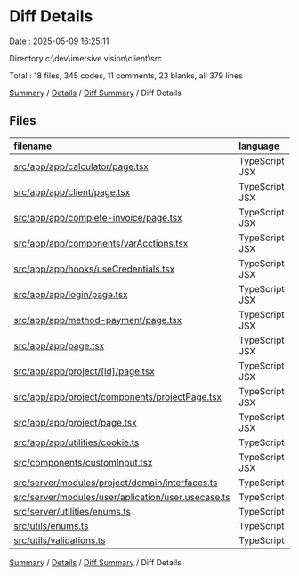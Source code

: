# Diff Details

Date : 2025-05-09 16:25:11

Directory c:\\dev\\imersive vision\\client\\src

Total : 18 files,  345 codes, 11 comments, 23 blanks, all 379 lines

[Summary](results.md) / [Details](details.md) / [Diff Summary](diff.md) / Diff Details

## Files
| filename | language | code | comment | blank | total |
| :--- | :--- | ---: | ---: | ---: | ---: |
| [src/app/app/calculator/page.tsx](/src/app/app/calculator/page.tsx) | TypeScript JSX | -3 | 0 | -1 | -4 |
| [src/app/app/client/page.tsx](/src/app/app/client/page.tsx) | TypeScript JSX | -3 | 0 | -1 | -4 |
| [src/app/app/complete-invoice/page.tsx](/src/app/app/complete-invoice/page.tsx) | TypeScript JSX | -3 | 0 | -1 | -4 |
| [src/app/app/components/varAcctions.tsx](/src/app/app/components/varAcctions.tsx) | TypeScript JSX | 41 | 0 | 0 | 41 |
| [src/app/app/hooks/useCredentials.tsx](/src/app/app/hooks/useCredentials.tsx) | TypeScript JSX | 13 | 0 | 3 | 16 |
| [src/app/app/login/page.tsx](/src/app/app/login/page.tsx) | TypeScript JSX | 147 | 0 | 8 | 155 |
| [src/app/app/method-payment/page.tsx](/src/app/app/method-payment/page.tsx) | TypeScript JSX | -3 | 0 | -1 | -4 |
| [src/app/app/page.tsx](/src/app/app/page.tsx) | TypeScript JSX | -3 | 0 | -1 | -4 |
| [src/app/app/project/\[id\]/page.tsx](/src/app/app/project/%5Bid%5D/page.tsx) | TypeScript JSX | 14 | 0 | 3 | 17 |
| [src/app/app/project/components/projectPage.tsx](/src/app/app/project/components/projectPage.tsx) | TypeScript JSX | 68 | 11 | 13 | 92 |
| [src/app/app/project/page.tsx](/src/app/app/project/page.tsx) | TypeScript JSX | 3 | 0 | 1 | 4 |
| [src/app/app/utilities/cookie.ts](/src/app/app/utilities/cookie.ts) | TypeScript | 4 | 0 | 1 | 5 |
| [src/components/customInput.tsx](/src/components/customInput.tsx) | TypeScript JSX | 59 | 0 | 2 | 61 |
| [src/server/modules/project/domain/interfaces.ts](/src/server/modules/project/domain/interfaces.ts) | TypeScript | 0 | 0 | -1 | -1 |
| [src/server/modules/user/aplication/user.usecase.ts](/src/server/modules/user/aplication/user.usecase.ts) | TypeScript | 9 | 0 | 0 | 9 |
| [src/server/utilities/enums.ts](/src/server/utilities/enums.ts) | TypeScript | 0 | 0 | -1 | -1 |
| [src/utils/enums.ts](/src/utils/enums.ts) | TypeScript | -1 | 0 | -1 | -2 |
| [src/utils/validations.ts](/src/utils/validations.ts) | TypeScript | 3 | 0 | 0 | 3 |

[Summary](results.md) / [Details](details.md) / [Diff Summary](diff.md) / Diff Details